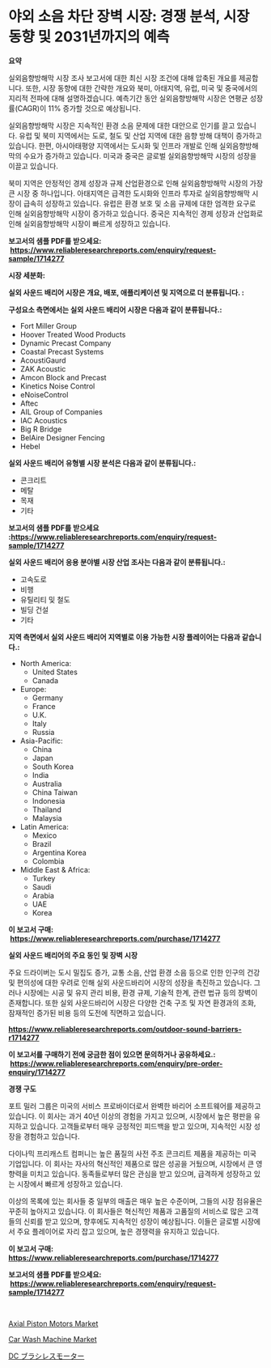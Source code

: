 <p><h1>야외 소음 차단 장벽 시장: 경쟁 분석, 시장 동향 및 2031년까지의 예측</h1></p><p><strong>요약</strong></p>
<p><p>실외음향방해막 시장 조사 보고서에 대한 최신 시장 조건에 대해 압축된 개요를 제공합니다. 또한, 시장 동향에 대한 간략한 개요와 북미, 아태지역, 유럽, 미국 및 중국에서의 지리적 전파에 대해 설명하겠습니다. 예측기간 동안 실외음향방해막 시장은 연평균 성장률(CAGR)이 11% 증가할 것으로 예상됩니다.</p><p>실외음향방해막 시장은 지속적인 환경 소음 문제에 대한 대안으로 인기를 끌고 있습니다. 유럽 및 북미 지역에서는 도로, 철도 및 산업 지역에 대한 음향 방해 대책이 증가하고 있습니다. 한편, 아시아태평양 지역에서는 도시화 및 인프라 개발로 인해 실외음향방해막의 수요가 증가하고 있습니다. 미국과 중국은 글로벌 실외음향방해막 시장의 성장을 이끌고 있습니다.</p><p>북미 지역은 안정적인 경제 성장과 규제 산업환경으로 인해 실외음향방해막 시장의 가장 큰 시장 중 하나입니다. 아태지역은 급격한 도시화와 인프라 투자로 실외음향방해막 시장이 급속히 성장하고 있습니다. 유럽은 환경 보호 및 소음 규제에 대한 엄격한 요구로 인해 실외음향방해막 시장이 증가하고 있습니다. 중국은 지속적인 경제 성장과 산업화로 인해 실외음향방해막 시장이 빠르게 성장하고 있습니다.</p></p>
<p><strong>보고서의 샘플 PDF를 받으세요: &nbsp;<a href="https://www.reliableresearchreports.com/enquiry/request-sample/1714277">https://www.reliableresearchreports.com/enquiry/request-sample/1714277</a></strong></p>
<p><strong>시장 세분화:</strong></p>
<p><strong> 실외 사운드 배리어 시장은 개요, 배포, 애플리케이션 및 지역으로 더 분류됩니다. :</strong></p>
<p><strong>구성요소 측면에서는 실외 사운드 배리어 시장은 다음과 같이 분류됩니다.:</strong></p>
<p><ul><li>Fort Miller Group</li><li>Hoover Treated Wood Products</li><li>Dynamic Precast Company</li><li>Coastal Precast Systems</li><li>AcoustiGaurd</li><li>ZAK Acoustic</li><li>Amcon Block and Precast</li><li>Kinetics Noise Control</li><li>eNoiseControl</li><li>Aftec</li><li>AIL Group of Companies</li><li>IAC Acoustics</li><li>Big R Bridge</li><li>BelAire Designer Fencing</li><li>Hebel</li></ul></p>
<p><strong> 실외 사운드 배리어 유형별 시장 분석은 다음과 같이 분류됩니다.:</strong></p>
<p><ul><li>콘크리트</li><li>메탈</li><li>목재</li><li>기타</li></ul></p>
<p><strong>보고서의 샘플 PDF를 받으세요 :<a href="https://www.reliableresearchreports.com/enquiry/request-sample/1714277">https://www.reliableresearchreports.com/enquiry/request-sample/1714277</a></strong></p>
<p><strong> 실외 사운드 배리어 응용 분야별 시장 산업 조사는 다음과 같이 분류됩니다.:</strong></p>
<p><ul><li>고속도로</li><li>비행</li><li>유틸리티 및 철도</li><li>빌딩 건설</li><li>기타</li></ul></p>
<p><strong>지역 측면에서 실외 사운드 배리어 지역별로 이용 가능한 시장 플레이어는 다음과 같습니다.:</strong></p>
<p><ul>
    <li>
        North America:
        <ul>
            <li>United States</li>
            <li>Canada</li>
        </ul>
    </li>
    <li>
        Europe:
        <ul>
            <li>Germany</li>
            <li>France</li>
            <li>U.K.</li>
            <li>Italy</li>
            <li>Russia</li>
        </ul>
    </li>
    <li>
        Asia-Pacific:
        <ul>
            <li>China</li>
            <li>Japan</li>
            <li>South Korea</li>
            <li>India</li>
            <li>Australia</li>
            <li>China Taiwan</li>
            <li>Indonesia</li>
            <li>Thailand</li>
            <li>Malaysia</li>
        </ul>
    </li>
    <li>
        Latin America:
        <ul>
            <li>Mexico</li>
            <li>Brazil</li>
            <li>Argentina Korea</li>
            <li>Colombia</li>
        </ul>
    </li>
    <li>
        Middle East & Africa:
        <ul>
            <li>Turkey</li>
            <li>Saudi</li>
            <li>Arabia</li>
            <li>UAE</li>
            <li>Korea</li>
        </ul>
    </li>
    </ul></p>
<p><strong>이 보고서 구매: &nbsp;<a href="https://www.reliableresearchreports.com/purchase/1714277">https://www.reliableresearchreports.com/purchase/1714277</a></strong></p>
<p><strong>실외 사운드 배리어의 주요 동인 및 장벽 시장</strong></p>
<p><p>주요 드라이버는 도시 밀집도 증가, 교통 소음, 산업 환경 소음 등으로 인한 인구의 건강 및 편의성에 대한 우려로 인해 실외 사운드바리어 시장의 성장을 촉진하고 있습니다. 그러나 시장에는 시공 및 유지 관리 비용, 환경 규제, 기술적 한계, 관련 법규 등의 장벽이 존재합니다. 또한 실외 사운드바리어 시장은 다양한 건축 구조 및 자연 환경과의 조화, 잠재적인 증가된 비용 등의 도전에 직면하고 있습니다.</p></p>
<p><strong><a href="https://www.reliableresearchreports.com/outdoor-sound-barriers-r1714277">https://www.reliableresearchreports.com/outdoor-sound-barriers-r1714277</a></strong></p>
<p><strong>이 보고서를 구매하기 전에 궁금한 점이 있으면 문의하거나 공유하세요.: &nbsp;<a href="https://www.reliableresearchreports.com/enquiry/pre-order-enquiry/1714277">https://www.reliableresearchreports.com/enquiry/pre-order-enquiry/1714277</a></strong></p>
<p><strong>경쟁 구도</strong></p>
<p><p>포트 밀러 그룹은 미국의 서비스 프로바이더로서 완벽한 바리어 소프트웨어를 제공하고 있습니다. 이 회사는 과거 40년 이상의 경험을 가지고 있으며, 시장에서 높은 평판을 유지하고 있습니다. 고객들로부터 매우 긍정적인 피드백을 받고 있으며, 지속적인 시장 성장을 경험하고 있습니다.</p><p>다이나믹 프리캐스트 컴퍼니는 높은 품질의 사전 주조 콘크리트 제품을 제공하는 미국 기업입니다. 이 회사는 자사의 혁신적인 제품으로 많은 성공을 거뒀으며, 시장에서 큰 영향력을 미치고 있습니다. 동족들로부터 많은 관심을 받고 있으며, 급격하게 성장하고 있는 시장에서 빠르게 성장하고 있습니다.</p><p>이상의 목록에 있는 회사들 중 일부의 매출은 매우 높은 수준이며, 그들의 시장 점유율은 꾸준히 높아지고 있습니다. 이 회사들은 혁신적인 제품과 고품질의 서비스로 많은 고객들의 신뢰를 받고 있으며, 향후에도 지속적인 성장이 예상됩니다. 이들은 글로벌 시장에서 주요 플레이어로 자리 잡고 있으며, 높은 경쟁력을 유지하고 있습니다.</p></p>
<p><strong>이 보고서 구매: &nbsp; <a href="https://www.reliableresearchreports.com/purchase/1714277">https://www.reliableresearchreports.com/purchase/1714277</a></strong></p>
<p><strong>보고서의 샘플 PDF를 받으세요: &nbsp;<a href="https://www.reliableresearchreports.com/enquiry/request-sample/1714277">https://www.reliableresearchreports.com/enquiry/request-sample/1714277</a></strong><strong></strong></p>
<p>&nbsp;</p>
<p><p><a href="https://github.com/pgtimber/Market-Research-Report-List-2/blob/main/axial-piston-motors-market.md">Axial Piston Motors Market</a></p><p><a href="https://github.com/lataunyatinikmelvin59ilbd0dv/Market-Research-Report-List-2/blob/main/car-wash-machine-market.md">Car Wash Machine Market</a></p><p><a href="https://github.com/roulaayoub-saad/Market-Research-Report-List-1/blob/main/514295022328.md">DC ブラシレスモーター</a></p></p>